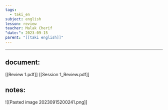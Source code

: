 ```yaml
---
tags:
  - taki_en
subject: english
lesson: review
teacher: Malak Cherif
"date:": 2023-09-15
parent: "[[taki english]]"
---
```


---
## document:
[[Review 1.pdf]]
[[Session 1_Review.pdf]]
## notes:

![[Pasted image 20230915200241.png]]
